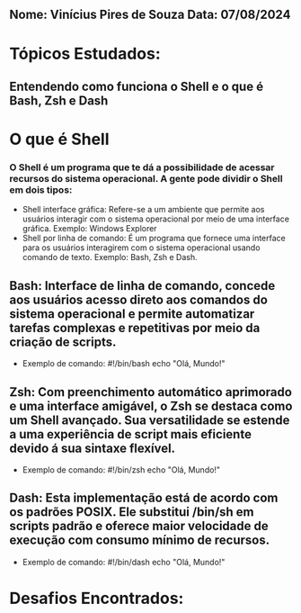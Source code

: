 ## Nome: Vinícius Pires de Souza Data: 07/08/2024
# Tópicos Estudados: 
## Entendendo como funciona o Shell e o que é Bash, Zsh e Dash 
# O que é Shell
### O Shell é um programa que te dá a possibilidade de acessar recursos do sistema operacional. A gente pode dividir o Shell  em dois tipos:
- Shell interface gráfica: Refere-se a um ambiente que permite aos usuários interagir com o sistema operacional por meio de uma interface gráfica. Exemplo: Windows Explorer
- Shell por linha de comando: É um programa que fornece uma interface para os usuários interagirem com o sistema operacional usando comando de texto. Exemplo: Bash, Zsh e Dash.
## Bash: Interface de linha de comando, concede aos usuários acesso direto aos comandos do sistema operacional e permite automatizar tarefas complexas e repetitivas por meio da criação de scripts.
- Exemplo de comando:
#!/bin/bash
echo "Olá, Mundo!"
## Zsh: Com preenchimento automático aprimorado e uma interface amigável, o Zsh se destaca como um Shell avançado. Sua versatilidade se estende a uma experiência de script mais eficiente devido á sua sintaxe flexível.
- Exemplo de comando:
#!/bin/zsh
echo "Olá, Mundo!"
## Dash:  Esta implementação está de acordo com os padrões POSIX. Ele substitui /bin/sh em scripts padrão e oferece maior velocidade de execução com consumo mínimo de recursos.
- Exemplo de comando:
#!/bin/dash
echo "Olá, Mundo!"

# Desafios Encontrados: 
